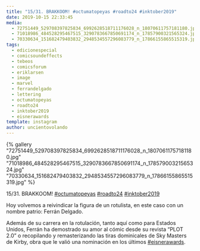 ```yaml
---
title: "15/31. BRAKKOOM! #octumatopeyas #roadto24 #inktober2019"
date: 2019-10-15 22:33:45
media: 
  - 72751449_529708397825834_6992628518711176028_n_18070611757181180.jpg
  - 71018986_484528295467515_3290783667850691174_n_17857900321565324.jpg
  - 70330634_151682479403832_2948534557296083779_n_17866155865515319.jpg
tags: 
  - edicionespecial
  - comicsoundeffects
  - tebeos
  - comicsforum
  - eriklarsen
  - image
  - marvel
  - ferrandelgado
  - lettering
  - octumatopeyas
  - roadto24
  - inktober2019
  - eisnerawards
template: instagram
author: uncientovolando
---
```


{% gallery "72751449_529708397825834_6992628518711176028_n_18070611757181180.jpg" "71018986_484528295467515_3290783667850691174_n_17857900321565324.jpg" "70330634_151682479403832_2948534557296083779_n_17866155865515319.jpg" %}

15/31. BRAKKOOM! [#octumatopeyas](/tags/octumatopeyas) [#roadto24](/tags/roadto24) [#inktober2019](/tags/inktober2019)

Hoy volvemos a reivindicar la figura de un rotulista, en este caso con un nombre patrio: Ferrán Delgado.

Además de su carrera en la rotulación, tanto aquí como para Estados Unidos, Ferrán ha demostrado su amor al cómic desde su revista “PLOT 2.0” o recopilando y remasterizando las tiras dominicales de Sky Masters de Kirby, obra que le valió una nominación en los últimos [#eisnerawards](/tags/eisnerawards).
